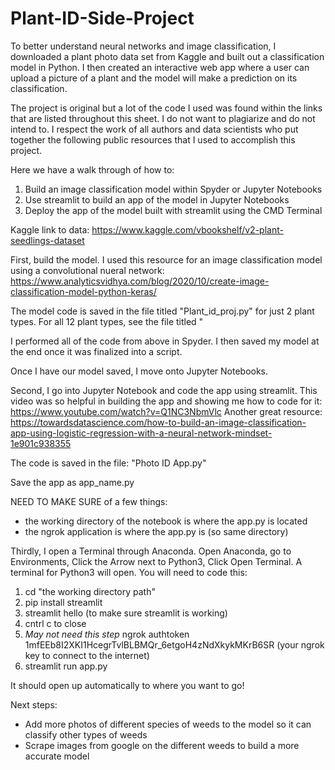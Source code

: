 # Plant-ID-Side-Project
To better understand neural networks and image classification, I downloaded a plant photo data set from Kaggle and built out a classification model in Python. I then created an interactive web app where a user can upload a picture of a plant and the model will make a prediction on its classification. 

The project is original but a lot of the code I used was found within the links that are listed throughout this sheet. I do not want to plagiarize and do not intend to. I respect the work of all authors and data scientists who put together the following public resources that I used to accomplish this project. 

Here we have a walk through of how to:
1. Build an image classification model within Spyder or Jupyter Notebooks
2. Use streamlit to build an app of the model in Jupyter Notebooks
3. Deploy the app of the model built with streamlit using the CMD Terminal 

Kaggle link to data: https://www.kaggle.com/vbookshelf/v2-plant-seedlings-dataset

First, build the model. I used this resource for an image classification model using a convolutional nueral network:
https://www.analyticsvidhya.com/blog/2020/10/create-image-classification-model-python-keras/

The model code is saved in the file titled "Plant_id_proj.py" for just 2 plant types.
For all 12 plant types, see the file titled "

I performed all of the code from above in Spyder. I then saved my model at the end once it was finalized into a script.

Once I have our model saved, I move onto Jupyter Notebooks. 

Second, I go into Jupyter Notebook and code the app using streamlit. 
This video was so helpful in building the app and showing me how to code for it: https://www.youtube.com/watch?v=Q1NC3NbmVlc
Another great resource: https://towardsdatascience.com/how-to-build-an-image-classification-app-using-logistic-regression-with-a-neural-network-mindset-1e901c938355

The code is saved in the file: "Photo ID App.py"

Save the app as app_name.py

NEED TO MAKE SURE of a few things:
- the working directory of the notebook is where the app.py is located
- the ngrok application is where the app.py is (so same directory)


Thirdly, I open a Terminal through Anaconda. Open Anaconda, go to Environments, Click the Arrow next to Python3, Click Open Terminal.
A terminal for Python3 will open. You will need to code this:
1. cd "the working directory path"
2. pip install streamlit
3. streamlit hello (to make sure streamlit is working)
4. cntrl c to close
5. *May not need this step* ngrok authtoken 1mfEEb8I2XKI1HcegrTvlBLBMQr_6etgoH4zNdXkykMKrB6SR (your ngrok key to connect to the internet)
6. streamlit run app.py

It should open up automatically to where you want to go!

Next steps:
- Add more photos of different species of weeds to the model so it can classify other types of weeds
- Scrape images from google on the different weeds to build a more accurate model
